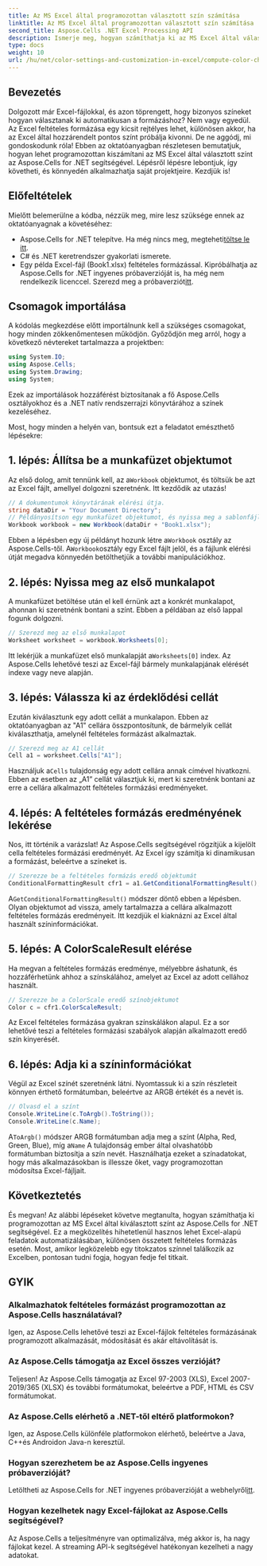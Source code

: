 ```yaml
---
title: Az MS Excel által programozottan választott szín számítása
linktitle: Az MS Excel által programozottan választott szín számítása
second_title: Aspose.Cells .NET Excel Processing API
description: Ismerje meg, hogyan számíthatja ki az MS Excel által választott színt az Aspose.Cells for .NET használatával. Kövesse ezt a lépésenkénti útmutatót az Excel feltételes formázási színeinek programozott eléréséhez.
type: docs
weight: 10
url: /hu/net/color-settings-and-customization-in-excel/compute-color-chosen-by-ms-excel/
---
```

## Bevezetés
Dolgozott már Excel-fájlokkal, és azon töprengett, hogy bizonyos színeket hogyan választanak ki automatikusan a formázáshoz? Nem vagy egyedül. Az Excel feltételes formázása egy kicsit rejtélyes lehet, különösen akkor, ha az Excel által hozzárendelt pontos színt próbálja kivonni. De ne aggódj, mi gondoskodunk róla! Ebben az oktatóanyagban részletesen bemutatjuk, hogyan lehet programozottan kiszámítani az MS Excel által választott színt az Aspose.Cells for .NET segítségével. Lépésről lépésre lebontjuk, így követheti, és könnyedén alkalmazhatja saját projektjeire. Kezdjük is!
## Előfeltételek
Mielőtt belemerülne a kódba, nézzük meg, mire lesz szüksége ennek az oktatóanyagnak a követéséhez:
-  Aspose.Cells for .NET telepítve. Ha még nincs meg, megteheti[töltse le itt](https://releases.aspose.com/cells/net/).
- C# és .NET keretrendszer gyakorlati ismerete.
- Egy példa Excel-fájl (Book1.xlsx) feltételes formázással.
Kipróbálhatja az Aspose.Cells for .NET ingyenes próbaverzióját is, ha még nem rendelkezik licenccel. Szerezd meg a próbaverziót[itt](https://releases.aspose.com/).
## Csomagok importálása
A kódolás megkezdése előtt importálnunk kell a szükséges csomagokat, hogy minden zökkenőmentesen működjön. Győződjön meg arról, hogy a következő névtereket tartalmazza a projektben:
```csharp
using System.IO;
using Aspose.Cells;
using System.Drawing;
using System;
```
Ezek az importálások hozzáférést biztosítanak a fő Aspose.Cells osztályokhoz és a .NET natív rendszerrajzi könyvtárához a színek kezeléséhez.

Most, hogy minden a helyén van, bontsuk ezt a feladatot emészthető lépésekre:
## 1. lépés: Állítsa be a munkafüzet objektumot
 Az első dolog, amit tennünk kell, az a`Workbook` objektumot, és töltsük be azt az Excel fájlt, amellyel dolgozni szeretnénk. Itt kezdődik az utazás!
```csharp
// A dokumentumok könyvtárának elérési útja.
string dataDir = "Your Document Directory";
// Példányosítson egy munkafüzet objektumot, és nyissa meg a sablonfájlt
Workbook workbook = new Workbook(dataDir + "Book1.xlsx");
```
 Ebben a lépésben egy új példányt hozunk létre a`Workbook` osztály az Aspose.Cells-től. A`Workbook`osztály egy Excel fájlt jelöl, és a fájlunk elérési útját megadva könnyedén betölthetjük a további manipulációkhoz.
## 2. lépés: Nyissa meg az első munkalapot
A munkafüzet betöltése után el kell érnünk azt a konkrét munkalapot, ahonnan ki szeretnénk bontani a színt. Ebben a példában az első lappal fogunk dolgozni.
```csharp
// Szerezd meg az első munkalapot
Worksheet worksheet = workbook.Worksheets[0];
```
 Itt lekérjük a munkafüzet első munkalapját a`Worksheets[0]` index. Az Aspose.Cells lehetővé teszi az Excel-fájl bármely munkalapjának elérését indexe vagy neve alapján.
## 3. lépés: Válassza ki az érdeklődési cellát
Ezután kiválasztunk egy adott cellát a munkalapon. Ebben az oktatóanyagban az "A1" cellára összpontosítunk, de bármelyik cellát kiválaszthatja, amelynél feltételes formázást alkalmaztak.
```csharp
// Szerezd meg az A1 cellát
Cell a1 = worksheet.Cells["A1"];
```
 Használjuk a`Cells` tulajdonság egy adott cellára annak címével hivatkozni. Ebben az esetben az „A1” cellát választjuk ki, mert ki szeretnénk bontani az erre a cellára alkalmazott feltételes formázási eredményeket.
## 4. lépés: A feltételes formázás eredményének lekérése
Nos, itt történik a varázslat! Az Aspose.Cells segítségével rögzítjük a kijelölt cella feltételes formázási eredményét. Az Excel így számítja ki dinamikusan a formázást, beleértve a színeket is.
```csharp
// Szerezze be a feltételes formázás eredő objektumát
ConditionalFormattingResult cfr1 = a1.GetConditionalFormattingResult();
```
 A`GetConditionalFormattingResult()` módszer döntő ebben a lépésben. Olyan objektumot ad vissza, amely tartalmazza a cellára alkalmazott feltételes formázás eredményeit. Itt kezdjük el kiaknázni az Excel által használt színinformációkat.
## 5. lépés: A ColorScaleResult elérése
Ha megvan a feltételes formázás eredménye, mélyebbre áshatunk, és hozzáférhetünk ahhoz a színskálához, amelyet az Excel az adott cellához használt.
```csharp
// Szerezze be a ColorScale eredő színobjektumot
Color c = cfr1.ColorScaleResult;
```
Az Excel feltételes formázása gyakran színskálákon alapul. Ez a sor lehetővé teszi a feltételes formázási szabályok alapján alkalmazott eredő szín kinyerését.
## 6. lépés: Adja ki a színinformációkat
Végül az Excel színét szeretnénk látni. Nyomtassuk ki a szín részleteit könnyen érthető formátumban, beleértve az ARGB értékét és a nevét is.
```csharp
// Olvasd el a színt
Console.WriteLine(c.ToArgb().ToString());
Console.WriteLine(c.Name);
```
 A`ToArgb()` módszer ARGB formátumban adja meg a színt (Alpha, Red, Green, Blue), míg a`Name` A tulajdonság ember által olvashatóbb formátumban biztosítja a szín nevét. Használhatja ezeket a színadatokat, hogy más alkalmazásokban is illessze őket, vagy programozottan módosítsa Excel-fájljait.

## Következtetés
És megvan! Az alábbi lépéseket követve megtanulta, hogyan számíthatja ki programozottan az MS Excel által kiválasztott színt az Aspose.Cells for .NET segítségével. Ez a megközelítés hihetetlenül hasznos lehet Excel-alapú feladatok automatizálásában, különösen összetett feltételes formázás esetén. Most, amikor legközelebb egy titokzatos színnel találkozik az Excelben, pontosan tudni fogja, hogyan fedje fel titkait.
## GYIK
### Alkalmazhatok feltételes formázást programozottan az Aspose.Cells használatával?
Igen, az Aspose.Cells lehetővé teszi az Excel-fájlok feltételes formázásának programozott alkalmazását, módosítását és akár eltávolítását is.
### Az Aspose.Cells támogatja az Excel összes verzióját?
Teljesen! Az Aspose.Cells támogatja az Excel 97-2003 (XLS), Excel 2007-2019/365 (XLSX) és további formátumokat, beleértve a PDF, HTML és CSV formátumokat.
### Az Aspose.Cells elérhető a .NET-től eltérő platformokon?
Igen, az Aspose.Cells különféle platformokon elérhető, beleértve a Java, C++és Androidon Java-n keresztül.
### Hogyan szerezhetem be az Aspose.Cells ingyenes próbaverzióját?
 Letöltheti az Aspose.Cells for .NET ingyenes próbaverzióját a webhelyről[itt](https://releases.aspose.com/).
### Hogyan kezelhetek nagy Excel-fájlokat az Aspose.Cells segítségével?
Az Aspose.Cells a teljesítményre van optimalizálva, még akkor is, ha nagy fájlokat kezel. A streaming API-k segítségével hatékonyan kezelheti a nagy adatokat.